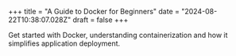 +++
title = "A Guide to Docker for Beginners"
date = "2024-08-22T10:38:07.028Z"
draft = false
+++

  Get started with Docker, understanding containerization and how it simplifies application deployment.
        
